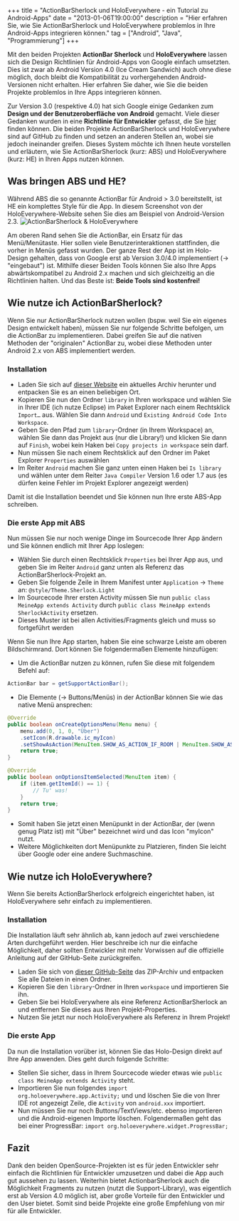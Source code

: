 +++
title       = "ActionBarSherlock und HoloEverywhere - ein Tutorial zu Android-Apps"
date        = "2013-01-06T19:00:00"
description = "Hier erfahren Sie, wie Sie ActionBarSherlock und HoloEverywhere problemlos in Ihre Android-Apps integrieren können."
tag         = ["Android", "Java", "Programmierung"]
+++

Mit den beiden Projekten **ActionBar Sherlock** und **HoloEverywhere** lassen sich die Design Richtlinien für Android-Apps von Google einfach umsetzten. Dies ist zwar ab Android Version 4.0 (Ice Cream Sandwich) auch ohne diese möglich, doch bleibt die Kompatibilität zu vorhergehenden Android-Versionen nicht erhalten. Hier erfahren Sie daher, wie Sie die beiden Projekte problemlos in Ihre Apps integrieren können.

<!--more-->

Zur Version 3.0 (respektive 4.0) hat sich Google einige Gedanken zum **Design und der Benutzeroberfläche von Android** gemacht. Viele dieser Gedanken wurden in eine **Richtlinie für Entwickler** gefasst, die Sie [hier](http://developer.android.com/design/index.html) finden können.
Die beiden Projekte ActionBarSherlock und HoloEverywhere sind auf GitHub zu finden und setzen an anderen Stellen an, wobei sie jedoch ineinander greifen. Dieses System möchte ich Ihnen heute vorstellen und erläutern, wie Sie ActionBarSherlock (kurz: ABS) und HoloEverywhere (kurz: HE) in Ihren Apps nutzen können.

## Was bringen ABS und HE?
Während ABS die so genannte ActionBar für Android > 3.0 bereitstellt, ist HE ein komplettes Style für die App. In diesem Screenshot von der HoloEverywhere-Website sehen Sie dies am Beispiel von Android-Version 2.3.
![ActionBarSherlock & HoloEverywhere](/images/android-apps-mit-actionbarsherlock-und-holoeverywhere/HoloEverywhere.png)

Am oberen Rand sehen Sie die ActionBar, ein Ersatz für das Menü/Menütaste. Hier sollen viele Benutzerinteraktionen stattfinden, die vorher in Menüs gefasst wurden.
Der ganze Rest der App ist im Holo-Design gehalten, dass von Google erst ab Version 3.0/4.0 implementiert (-> "eingebaut") ist.
Mithilfe dieser Beiden Tools können Sie also Ihre Apps abwärtskompatibel zu Android 2.x machen und sich gleichzeitig an die Richtlinien halten. Und das Beste ist: **Beide Tools sind kostenfrei!**

## Wie nutze ich ActionBarSherlock?
Wenn Sie nur ActionBarSherlock nutzen wollen (bspw. weil Sie ein eigenes Design entwickelt haben), müssen Sie nur folgende Schritte befolgen, um die ActionBar zu implementieren. Dabei greifen Sie auf die nativen Methoden der "originalen" ActionBar zu, wobei diese Methoden unter Android 2.x von ABS implementiert werden.

### Installation
* Laden Sie sich auf [dieser Website](http://actionbarsherlock.com/) ein aktuelles Archiv herunter und entpacken Sie es an einen beliebigen Ort.
* Kopieren Sie nun den Ordner `library` in Ihren workspace und wählen Sie in Ihrer IDE (ich nutze Eclipse) im Paket Explorer nach einem Rechtsklick `Import…` aus. Wählen Sie dann `Android` und `Existing Android Code Into Workspace`.
* Geben Sie den Pfad zum `library`-Ordner (in Ihrem Workspace) an, wählen Sie dann das Projekt aus (nur die Library!) und klicken Sie dann auf `Finish`, wobei kein Haken bei `Copy projects in workspace` sein darf.
* Nun müssen Sie nach einem Rechtsklick auf den Ordner im Paket Explorer `Properties` auswählen
* Im Reiter `Android` machen Sie ganz unten einen Haken bei `Is library` und wählen unter dem Reiter `Java Compiler` Version 1.6 oder 1.7 aus (es dürfen keine Fehler im Projekt Explorer angezeigt werden)

Damit ist die Installation beendet und Sie können nun Ihre erste ABS-App schreiben.

### Die erste App mit ABS
Nun müssen Sie nur noch wenige Dinge im Sourcecode Ihrer App ändern und Sie können endlich mit Ihrer App loslegen:

* Wählen Sie durch einen Rechtsklick `Properties` bei Ihrer App aus, und geben Sie im Reiter `Android` ganz unten als Referenz das ActionBarSherlock-Projekt an.
* Geben Sie folgende Zeile in Ihrem Manifest unter `Application` -> `Theme` an: `@style/Theme.Sherlock.Light`
* Im Sourcecode Ihrer ersten Activity müssen Sie nun `public class MeineApp extends Activity` durch `public class MeineApp extends SherlockActivity` ersetzen.
* Dieses Muster ist bei allen Activities/Fragments gleich und muss so fortgeführt werden

Wenn Sie nun Ihre App starten, haben Sie eine schwarze Leiste am oberen Bildschirmrand. Dort können Sie folgendermaßen Elemente hinzufügen:

*  Um die ActionBar nutzen zu können, rufen Sie diese mit folgendem Befehl auf:
```java
ActionBar bar = getSupportActionBar();
```

* Die Elemente (-> Buttons/Menüs) in der ActionBar können Sie wie das native Menü ansprechen:

```java
@Override
public boolean onCreateOptionsMenu(Menu menu) {
    menu.add(0, 1, 0, "Über")
    .setIcon(R.drawable.ic_myIcon)
    .setShowAsAction(MenuItem.SHOW_AS_ACTION_IF_ROOM | MenuItem.SHOW_AS_ACTION_WITH_TEXT);
    return true;
}

@Override
public boolean onOptionsItemSelected(MenuItem item) {
    if (item.getItemId() == 1) {
        // Tu' was!
    }
    return true;
}
```

* Somit haben Sie jetzt einen Menüpunkt in der ActionBar, der (wenn genug Platz ist) mit "Über" bezeichnet wird und das Icon "myIcon" nutzt.
* Weitere Möglichkeiten dort Menüpunkte zu Platzieren, finden Sie leicht über Google oder eine andere Suchmaschine.

## Wie nutze ich HoloEverywhere?
Wenn Sie bereits ActionBarSherlock erfolgreich eingerichtet haben, ist HoloEverywhere sehr einfach zu implementieren.

### Installation
Die Installation läuft sehr ähnlich ab, kann jedoch auf zwei verschiedene Arten durchgeführt werden. Hier beschreibe ich nur die einfache Möglichkeit, daher sollten Entwickler mit mehr Vorwissen auf die offizielle Anleitung auf der GitHub-Seite zurückgreifen.

* Laden Sie sich von [dieser GitHub-Seite](http://github.com/Prototik/HoloEverywhere) das ZIP-Archiv und entpacken Sie alle Dateien in einen Ordner.
* Kopieren Sie den `library`-Ordner in Ihren `workspace` und importieren Sie ihn.
* Geben Sie bei HoloEverywhere als eine Referenz ActionBarSherlock an und entfernen Sie dieses aus Ihren Projekt-Properties.
* Nutzen Sie jetzt nur noch HoloEverywhere als Referenz in Ihrem Projekt!

### Die erste App
Da nun die Installation vorüber ist, können Sie das Holo-Design direkt auf Ihre App anwenden. Dies geht durch folgende Schritte:

- Stellen Sie sicher, dass in Ihrem Sourcecode wieder etwas wie `public class MeineApp extends Activity` steht.
- Importieren Sie nun folgendes `import org.holoeverywhere.app.Activity;` und und löschen Sie die von Ihrer IDE rot angezeigt Zeile, die `Activity` von `android.xxx` importiert.
- Nun müssen Sie nur noch Buttons/TextViews/etc. ebenso importieren und die Android-eigenen Importe löschen. Folgendermaßen geht das bei einer ProgressBar: `import org.holoeverywhere.widget.ProgressBar;`

## Fazit
Dank den beiden OpenSource-Projekten ist es für jeden Entwickler sehr einfach die Richtlinien für Entwickler umzusetzen und dabei die App auch gut aussehen zu lassen. Weiterhin bietet ActionbarSherlock auch die Möglichkeit Fragments zu nutzen (nutzt die Support-Library), was eigentlich erst ab Version 4.0 möglich ist, aber große Vorteile für den Entwickler und den User bietet. Somit sind beide Projekte eine große Empfehlung von mir für alle Entwickler.
